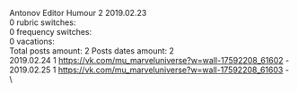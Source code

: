 Antonov	Editor Humour 2 2019.02.23\
0 rubric switches:\
0 frequency switches:\
0 vacations:\
Total posts amount: 2	Posts dates amount: 2\
2019.02.24 1 https://vk.com/mu_marveluniverse?w=wall-17592208_61602 - \
2019.02.25 1 https://vk.com/mu_marveluniverse?w=wall-17592208_61603 - \

